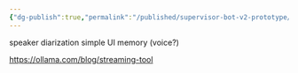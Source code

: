 ```yaml
---
{"dg-publish":true,"permalink":"/published/supervisor-bot-v2-prototype/","dgPassFrontmatter":true,"noteIcon":""}
---
```


speaker diarization 
simple UI
memory
(voice?)

https://ollama.com/blog/streaming-tool
